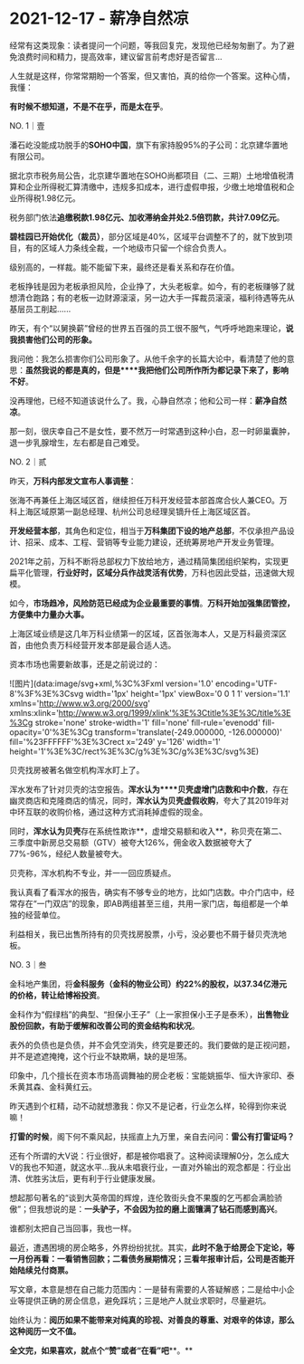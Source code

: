 # 2021-12-17 - 薪净自然凉

经常有这类现象：读者提问一个问题，等我回复完，发现他已经匆匆删了。为了避免浪费时间和精力，提高效率，建议留言前考虑好是否留言...

人生就是这样，你常常期盼一个答案，但又害怕，真的给你一个答案。这种心情，我懂：

**有时候不想知道，不是不在乎，而是太在乎**。

NO. 1｜壹

潘石屹没能成功脱手的**SOHO中国**，旗下有家持股95%的子公司：北京建华置地有限公司。

据北京市税务局公告，北京建华置地在SOHO尚都项目（二、三期）土地增值税清算和企业所得税汇算清缴中，违规多扣成本，进行虚假申报，少缴土地增值税和企业所得税1.98亿元。

税务部门依法**追缴税款1.98亿元、加收滞纳金并处2.5倍罚款，共计7.09亿元**。

**碧桂园已开始优化（裁员）**，部分区域是40%，区域平台调整不了的，就下放到项目，有的区域人力条线全裁，一个地级市只留一个综合负责人。

级别高的，一样裁。能不能留下来，最终还是看关系和存在价值。

老板挣钱是因为老板承担风险，企业挣了，大头老板拿。如今，有的老板赚够了就想清仓跑路；有的老板一边财源滚滚，另一边大手一挥裁员滚滚，福利待遇等先从基层员工削起......

昨天，有个“以舅换薪”曾经的世界五百强的员工很不服气，气呼呼地跑来理论，**说我损害他们公司的形象。**

我问他：我怎么损害你们公司形象了。从他千余字的长篇大论中，看清楚了他的意思：**虽然我说的都是真的，但是****我把他们公司所作所为都记录下来了，影响不好**。

没再理他，已经不知道该说什么了。我，心静自然凉；他和公司一样：**薪净自然凉**。

那一刻，很庆幸自己不是女性，要不然万一时常遇到这种小白，忍一时卵巢囊肿，退一步乳腺增生，左右都是自己难受。

NO. 2｜贰

昨天，**万科内部发文宣布人事调整**：

张海不再兼任上海区域区首，继续担任万科开发经营本部首席合伙人兼CEO。万科上海区域原第一副总经理、杭州公司总经理吴镝升任上海区域区首。

**开发经营本部**，其角色和定位，相当于**万科集团下设的地产总部**，不仅承担产品设计、招采、成本、工程、营销等专业能力建设，还统筹房地产开发业务管理。

2021年之前，万科不断将总部权力下放给地方，通过精简集团组织架构，实现更扁平化管理，**行业好时，区域分兵作战灵活有优势**，万科也因此受益，迅速做大规模。

如今，**市场趋冷，风险防范已经成为企业最重要的事情**。**万科开始加强集团管控，方便集中力量办大事。**

上海区域业绩是这几年万科业绩第一的区域，区首张海本人，又是万科最资深区首，由他负责万科经营开发本部是最合适人选。

资本市场也需要新故事，还是之前说过的：

![图片](data:image/svg+xml,%3C%3Fxml version='1.0' encoding='UTF-8'%3F%3E%3Csvg width='1px' height='1px' viewBox='0 0 1 1' version='1.1' xmlns='http://www.w3.org/2000/svg' xmlns:xlink='http://www.w3.org/1999/xlink'%3E%3Ctitle%3E%3C/title%3E%3Cg stroke='none' stroke-width='1' fill='none' fill-rule='evenodd' fill-opacity='0'%3E%3Cg transform='translate(-249.000000, -126.000000)' fill='%23FFFFFF'%3E%3Crect x='249' y='126' width='1' height='1'%3E%3C/rect%3E%3C/g%3E%3C/g%3E%3C/svg%3E)

贝壳找房被著名做空机构浑水盯上了。

浑水发布了针对贝壳的沽空报告。**浑水认为****贝壳虚增门店数和中介数**，存在幽灵商店和克隆商店的情况，同时，**浑水认为贝壳虚假收购**，夸大了其2019年对中环互联的收购价格，通过这种方式消耗掉虚假的现金。

同时，**浑水认为贝壳**存在系统性欺诈**，虚增交易额和收入**，称贝壳在第二、三季度中新房总交易额（GTV）被夸大126%，佣金收入数据被夸大了77%-96%，经纪人数量被夸大。

贝壳称，浑水机构不专业，并一一回应质疑点。

我认真看了看浑水的报告，确实有不够专业的地方，比如门店数。中介门店中，经常存在“一门双店”的现象，即AB两组甚至三组，共用一家门店，每组都是一个单独的经营单位。

利益相关，我已出售所持有的贝壳找房股票，小亏，没必要也不屑于替贝壳洗地板。

NO. 3｜叁

金科地产集团，将**金科服务（金科的物业公司）约22%的股权，以37.34亿港元的价格，转让给博裕投资**。

金科作为“假绿档”的典型、“担保小王子”（上一家担保小王子是泰禾），**出售物业股份回款，有助于缓解和改善公司的资金结构和状况**。

表外的负债也是负债，并不会凭空消失，终究是要还的。我们要做的是正视问题，并不是遮遮掩掩，这个行业不缺欺瞒，缺的是坦荡。

印象中，几个擅长在资本市场高调舞袖的房企老板：宝能姚振华、恒大许家印、泰禾黄其森、金科黄红云。

昨天遇到个杠精，动不动就想激我：你又不是记者，行业怎么样，轮得到你来说嘛！

**打雷的时候**，阁下何不乘风起，扶摇直上九万里，亲自去问问：**雷公有打雷证吗？**

还有个所谓的大V说：行业很好，都是被你唱衰了。这种阅读理解0分，怎么成大V的我也不知道，就这水平...我从未唱衰行业，一直对外输出的观念都是：行业出清、优胜劣汰后，更有利于行业健康发展。

想起那句著名的“谈到大英帝国的辉煌，连伦敦街头食不果腹的乞丐都会满脸骄傲”；但我想说的是：**一头驴子，不会因为拉的磨上面镶满了钻石而感到高兴**。

谁都别太把自己当回事，我也一样。

最近，遭遇困境的房企略多，外界纷纷扰扰。其实，**此时不急于给房企下定论，等一月份再看：一看销售回款；二看债务展期情况；三看年报审计后，公司是否能开始陆续兑付商票。**

写文章，本意是想在自己能力范围内：一是替有需要的人答疑解惑；二是给中小企业等提供正确的房企信息，避免踩坑；三是地产人就业求职时，尽量避坑。

始终认为：**阅历如果不能带来对纯真的珍视、对善良的尊重、对艰辛的体谅，那么这种阅历一文不值。**

**全文完，如果喜欢，就点个“赞”或者“在看”吧****。**